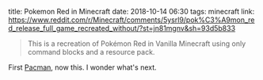 title: Pokemon Red in Minecraft
date: 2018-10-14 06:30
tags: minecraft
link: https://www.reddit.com/r/Minecraft/comments/5ysrl9/pok%C3%A9mon_red_release_full_game_recreated_without/?st=jn81mgnv&sh=93d5b833

> This is a recreation of Pokémon Red in Vanilla Minecraft using only command blocks and a resource pack.

First [Pacman](https://www.youtube.com/watch?v=CABRF7e4DQE), now this. I wonder what's next.
